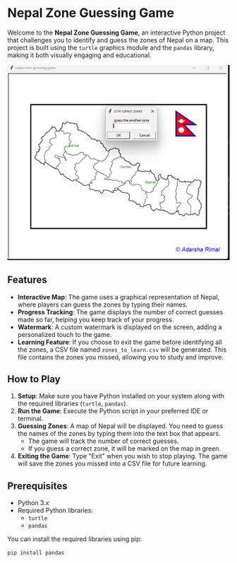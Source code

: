 # Nepal Zone Guessing Game

Welcome to the **Nepal Zone Guessing Game**, an interactive Python project that challenges you to identify and guess the zones of Nepal on a map. This project is built using the `turtle` graphics module and the `pandas` library, making it both visually engaging and educational.

![Nepal Zone Map](zone-guessing.png)

## Features

- **Interactive Map**: The game uses a graphical representation of Nepal, where players can guess the zones by typing their names.
- **Progress Tracking**: The game displays the number of correct guesses made so far, helping you keep track of your progress.
- **Watermark**: A custom watermark is displayed on the screen, adding a personalized touch to the game.
- **Learning Feature**: If you choose to exit the game before identifying all the zones, a CSV file named `zones_to_learn.csv` will be generated. This file contains the zones you missed, allowing you to study and improve.

## How to Play

1. **Setup**: Make sure you have Python installed on your system along with the required libraries (`turtle`, `pandas`).
2. **Run the Game**: Execute the Python script in your preferred IDE or terminal.
3. **Guessing Zones**: A map of Nepal will be displayed. You need to guess the names of the zones by typing them into the text box that appears.
   - The game will track the number of correct guesses.
   - If you guess a correct zone, it will be marked on the map in green.
4. **Exiting the Game**: Type "Exit" when you wish to stop playing. The game will save the zones you missed into a CSV file for future learning.

## Prerequisites

- Python 3.x
- Required Python libraries:
  - `turtle`
  - `pandas`

You can install the required libraries using pip:

```bash
pip install pandas
